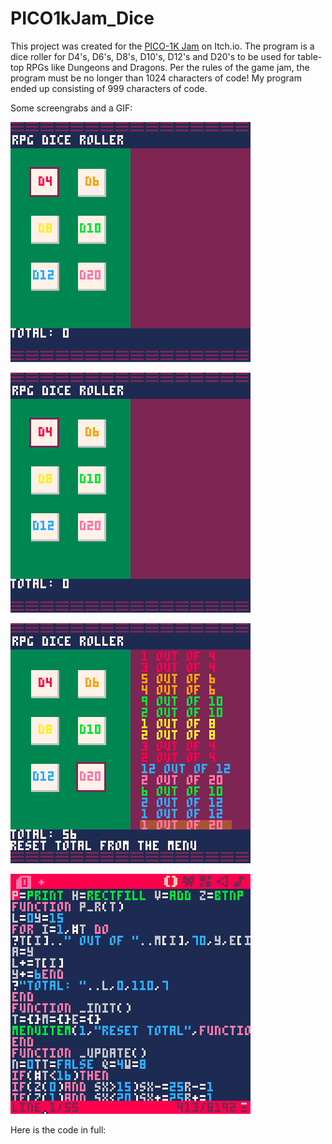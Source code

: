 # PICO1kJam_Dice
This project was created for the [PICO-1K Jam](https://itch.io/jam/pico-1k) on Itch.io.
The program is a dice roller for D4's, D6's, D8's, D10's, D12's and D20's to be used for table-top RPGs like Dungeons and Dragons.
Per the rules of the game jam, the program must be no longer than 1024 characters of code!
My program ended up consisting of 999 characters of code.

Some screengrabs and a GIF:

![Game Running](images/dice_running.gif)

![Screen with no dice rolled](images/dice_0.png)

![Screen with dice rolled](images/dice_1.png)

![Code in the program](images/dice_2.png)

Here is the code in full:
